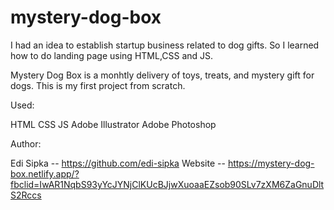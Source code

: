 # mystery-dog-box

I had an idea to establish startup business related to dog gifts.
So I learned how to do landing page using HTML,CSS and JS.

Mystery Dog Box is a monhtly delivery of toys, treats, and mystery gift for dogs. 
This is my first project from scratch. 


Used:

HTML
CSS
JS
Adobe Illustrator
Adobe Photoshop

Author:

Edi Sipka -- https://github.com/edi-sipka
Website -- https://mystery-dog-box.netlify.app/?fbclid=IwAR1NqbS93yYcJYNjClKUcBJjwXuoaaEZsob90SLv7zXM6ZaGnuDltS2Rccs
